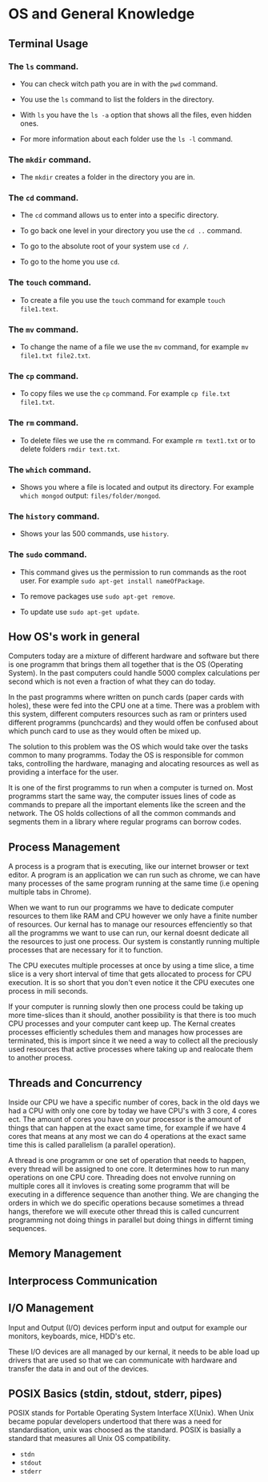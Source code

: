 # OS and General Knowledge

## Terminal Usage
### The `ls` command.
- You can check witch path you are in with the `pwd` command.

- You use the `ls` command to list the folders in the directory.

- With `ls` you have the `ls -a` option that shows all the files, even hidden ones.

- For more information about each folder use the `ls -l` command.

### The `mkdir` command.
- The `mkdir` creates a folder in the directory you are in.

### The `cd` command.
- The `cd` command allows us to enter into a specific directory.

- To go back one level in your directory you use the `cd ..` command.

- To go to the absolute root of your system use `cd /`.

- To go to the home you use `cd`.

### The `touch` command.
- To create a file you use the `touch` command for example `touch file1.text`.

### The `mv` command.
- To change the name of a file we use the `mv` command, for example `mv file1.txt file2.txt`.

### The `cp` command.
- To copy files we use the `cp` command. For example `cp file.txt file1.txt`.

### The `rm` command.
- To delete files we use the `rm` command. For example `rm text1.txt` or to delete folders `rmdir text.txt`.

### The `which` command.
- Shows you where a file is located and output its directory. For example `which mongod` output: `files/folder/mongod`. 

### The `history` command.
- Shows your las 500 commands, use `history`.

### The `sudo` command.
- This command gives us the permission to run commands as the root user. For example `sudo apt-get install nameOfPackage`. 

- To remove packages use `sudo apt-get remove`. 

- To update use `sudo apt-get update`.

## How OS's work in general
Computers today are a mixture of different hardware and software but there is one programm that brings them all together that is the OS (Operating System). In the past computers could handle 5000 complex calculations per second which is not even a fraction of what they can do today.

In the past programms where written on punch cards (paper cards with holes), these were fed into the CPU one at a time. There was a problem with this system, different computers resources such as ram or printers used different programms (punchcards) and they would offen be confused about which punch card to use as they would often be mixed up.

The solution to this problem was the OS which would take over the tasks common to many programms. Today the OS is responsible for common taks, controlling the hardware, managing and alocating resources as well as providing a interface for the user.

It is one of the first programms to run when a computer is turned on. Most programms start the same way, the computer issues lines of code as commands to prepare all the important elements like the screen and the network. The OS holds collections of all the common commands and segments them in a library where regular programs can borrow codes.

## Process Management
A process is a program that is executing, like our internet browser or text editor. A program is an application we can run such as chrome, we can have many processes of the same program running at the same time (i.e opening multiple tabs in Chrome). 

When we want to run our programms we have to dedicate computer resources to them like RAM and CPU however we only have a finite number of resources. Our kernal has to manage our resources effenciently so that all the programms we want to use can run, our kernal doesnt dedicate all the resources to just one process. Our system is constantly running multiple processes that are necessary for it to function.

The CPU executes multiple processes at once by using a time slice, a time slice is a very short interval of time that gets allocated to process for CPU execution. It is so short that you don't even notice it the CPU executes one process in mili seconds.

If your computer is running slowly then one process could be taking up more time-slices than it should, another possibility is that there is too much CPU processes and your computer cant keep up. The Kernal creates processes efficiently schedules them and manages how processes are terminated, this is import since it we need a way to collect all the preciously used resources that active processes where taking up and realocate them to another process.

## Threads and Concurrency
Inside our CPU we have a specific number of cores, back in the old days we had a CPU with only one core by today we have CPU's with 3 core, 4 cores ect. The amount of cores you have on your processor is the amount of things that can happen at the exact same time, for example if we have 4 cores that means at any most we can do 4 operations at the exact same time this is called parallelism (a parallel operation).

A thread is one programm or one set of operation that needs to happen, every thread will be assigned to one core. It determines how to run many operations on one CPU core. Threading does not envolve running on multiple cores all it invloves is creating some programm that will be executing in a difference sequence than another thing. We are changing the orders in which we do specific operations because sometimes a thread hangs, therefore we will execute other thread this is called cuncurrent programming not doing things in parallel but doing things in differnt timing sequences.

## Memory Management

## Interprocess Communication

## I/O Management
Input and Output (I/O) devices perform input and output for example our monitors, keyboards, mice, HDD's etc.

These I/O devices are all managed by our kernal, it needs to be able load up drivers that are used so that we can communicate with hardware and transfer the data in and out of the devices.

## POSIX Basics (stdin, stdout, stderr, pipes)
POSIX stands for Portable Operating System Interface X(Unix). When Unix became popular developers undertood that there was a need for standardisation, unix was choosed as the standard. POSIX is basially a standard that measures all Unix OS compatibility. 

- `stdn` 
- `stdout` 
- `stderr`